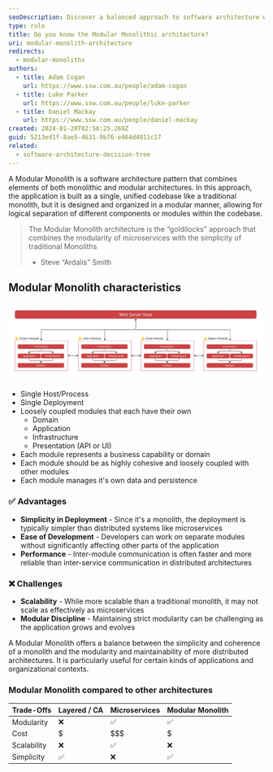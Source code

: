 ```yaml
---
seoDescription: Discover a balanced approach to software architecture with Modular Monoliths, combining simplicity and modularity for scalable and maintainable applications.
type: rule
title: Do you know the Modular Monolithic architecture?
uri: modular-monolith-architecture
redirects:
  - modular-monoliths
authors:
  - title: Adam Cogan
    url: https://www.ssw.com.au/people/adam-cogan
  - title: Luke Parker
    url: https://www.ssw.com.au/people/luke-parker
  - title: Daniel Mackay
    url: https://www.ssw.com.au/people/daniel-mackay
created: 2024-01-20T02:50:25.269Z
guid: 5213ed1f-8ae5-4631-9b76-e464d4011c17
related:
  - software-architecture-decision-tree
---
```


A Modular Monolith is a software architecture pattern that combines elements of both monolithic and modular architectures. In this approach, the application is built as a single, unified codebase like a traditional monolith, but it is designed and organized in a modular manner, allowing for logical separation of different components or modules within the codebase.

<!--endintro-->

> The Modular Monolith architecture is the “goldilocks” approach that combines the modularity of microservices with the simplicity of traditional Monoliths
>
> * Steve “Ardalis” Smith

## Modular Monolith characteristics

![Figure: Modular Monolith architecture](modular-monolith.jpg)

* Single Host/Process
* Single Deployment
* Loosely coupled modules that each have their own
  * Domain
  * Application
  * Infrastructure
  * Presentation (API or UI)
* Each module represents a business capability or domain
* Each module should be as highly cohesive and loosely coupled with other modules
* Each module manages it's own data and persistence

### ✅ Advantages

* **Simplicity in Deployment** - Since it's a monolith, the deployment is typically simpler than distributed systems like microservices
* **Ease of Development** - Developers can work on separate modules without significantly affecting other parts of the application
* **Performance** - Inter-module communication is often faster and more reliable than inter-service communication in distributed architectures

### ❌ Challenges

* **Scalability** - While more scalable than a traditional monolith, it may not scale as effectively as microservices
* **Modular Discipline** - Maintaining strict modularity can be challenging as the application grows and evolves

A Modular Monolith offers a balance between the simplicity and coherence of a monolith and the modularity and maintainability of more distributed architectures. It is particularly useful for certain kinds of applications and organizational contexts.

### Modular Monolith compared to other architectures

| Trade-Offs  | Layered / CA | Microservices | Modular Monolith |
| ----------- | ------------ | ------------- | ---------------- |
| Modularity  | ❌           | ✅            | ✅               |
| Cost        | $            | $$$           | $                |
| Scalability | ❌           | ✅            | ❌               |
| Simplicity  | ✅           | ❌            | ✅               |
